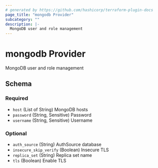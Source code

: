 ```yaml
---
# generated by https://github.com/hashicorp/terraform-plugin-docs
page_title: "mongodb Provider"
subcategory: ""
description: |-
  MongoDB user and role management
---
```


# mongodb Provider

MongoDB user and role management



<!-- schema generated by tfplugindocs -->
## Schema

### Required

- `host` (List of String) MongoDB hosts
- `password` (String, Sensitive) Password
- `username` (String, Sensitive) Username

### Optional

- `auth_source` (String) AuthSource database
- `insecure_skip_verify` (Boolean) Insecure TLS
- `replica_set` (String) Replica set name
- `tls` (Boolean) Enable TLS
